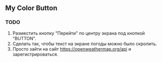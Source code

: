 ## My Color Button


### TODO

1. Разместить кнопку "Перейти" по центру экрана под кнопкой "BUTTON".
2. Сделать так, чтобы текст на экране погоды можно было скролить.
3. Просто зайти на сайт https://openweathermap.org/api и зарегистрироваться.